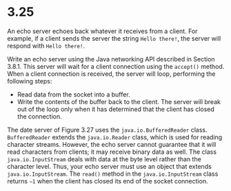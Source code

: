# 3.25

An echo server echoes back whatever it receives from a client. For example, if a client sends the server the string `Hello there!`, the server will respond with `Hello there!`.

Write an echo server using the Java networking API described in Section 3.8.1. This server will wait for a client connection using the `accept()` method. When a client connection is received, the server will loop, performing the following steps:
- Read data from the socket into a buffer.
- Write the contents of the buffer back to the client.
The server will break out of the loop only when it has determined that the client has closed the connection.

The date server of Figure 3.27 uses the `java.io.BufferedReader` class. `BufferedReader` extends the `java.io.Reader` class, which is used for reading character streams. However, the echo server cannot guarantee that it will read characters from clients; it may receive binary data as well. The class `java.io.InputStream` deals with data at the byte level rather than the character level. Thus, your echo server must use an object that extends `java.io.InputStream`. The `read()` method in the `java.io.InputStream` class returns `−1` when the client has closed its end of the socket connection.
